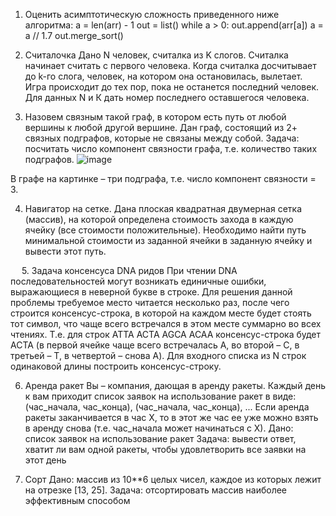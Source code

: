 1.	Оценить асимптотическую сложность приведенного ниже алгоритма:
a = len(arr) - 1
out = list()
while a > 0:
    out.append(arr[a])
    a = a // 1.7
out.merge_sort()

2.	Считалочка
Дано N человек, считалка из K слогов. Считалка начинает считать с первого человека. Когда считалка досчитывает до k-го слога, человек, на котором она остановилась, вылетает. Игра происходит до тех пор, пока не останется последний человек. Для данных N и К дать номер последнего оставшегося человека.

3.	Назовем связным такой граф, в котором есть путь от любой вершины к любой другой вершине.
Дан граф, состоящий из 2+ связных подграфов, которые не связаны между собой.
Задача: посчитать число компонент связности графа, т.е. количество таких подграфов.
  ![image](https://github.com/akarpushev/DEV_PY111_test/assets/133378767/c9ca32a0-370d-41cd-aa09-9b59b835d142)

В графе на картинке – три подграфа, т.е. число компонент связности = 3.

4.	Навигатор на сетке.
Дана плоская квадратная двумерная сетка (массив), на которой определена стоимость захода в каждую ячейку (все стоимости положительные). Необходимо найти путь минимальной стоимости из заданной ячейки в заданную ячейку и вывести этот путь.

 
5.	Задача консенсуса DNA ридов
При чтении DNA последовательностей могут возникать единичные ошибки, выражающиеся в неверной букве в строке. Для решения данной проблемы требуемое место читается несколько раз, после чего строится консенсус-строка, в которой на каждом месте будет стоять тот символ, что чаще всего встречался в этом месте суммарно во всех чтениях. Т.е. для строк 
ATTA
ACTA
AGCA
ACAA
консенсус-строка будет ACTA (в первой ячейке чаще всего встречалась A, во второй – C, в третьей – Т, в четвертой – снова А).
Для входного списка из N строк одинаковой длины построить консенсус-строку.

6.	Аренда ракет
Вы – компания, дающая в аренду ракеты. Каждый день к вам приходит список заявок на использование ракет в виде: (час_начала, час_конца), (час_начала, час_конца), ...
Если аренда ракеты заканчивается в час X, то в этот же час ее уже можно взять в аренду снова (т.е. час_начала может начинаться с Х).
Дано: список заявок на использование ракет
Задача: вывести ответ, хватит ли вам одной ракеты, чтобы удовлетворить все заявки на этот день
 
7.	Сорт
Дано: массив из 10**6 целых чисел, каждое из которых лежит на отрезке [13, 25].
Задача: отсортировать массив наиболее эффективным способом
